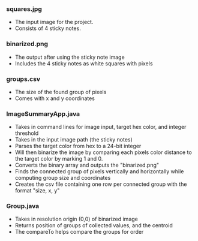 ### squares.jpg
- The input image for the project.
- Consists of 4 sticky notes.

### binarized.png
- The output after using the sticky note image
- Includes the 4 sticky notes as white squares with pixels

### groups.csv
- The size of the found group of pixels
- Comes with x and y coordinates

### ImageSummaryApp.java
- Takes in command lines for image input, target hex color, and integer threshold
- Takes in the input image path (the sticky notes)
- Parses the target color from hex to a 24-bit integer
- Will then binarize the image by comparing each pixels color distance to the target color by marking 1 and 0.
- Converts the binary array and outputs the "binarized.png"
- Finds the connected group of pixels vertically and horizontally while computing group size and coordinates
- Creates the csv file containing one row per connected group with the format "size, x, y"

### Group.java

- Takes in resolution origin (0,0) of binarized image
- Returns position of groups of collected values, and the centroid
- The compareTo helps compare the groups for order